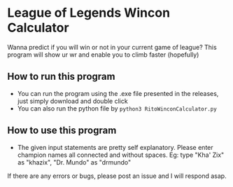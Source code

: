 # League of Legends Wincon Calculator
Wanna predict if you will win or not in your current game of league? This program will show ur wr and enable you to climb faster (hopefully)

## How to run this program
* You can  run the program using the .exe file presented in the releases, just simply download and double click
* You can also run the python file by ```python3 RitoWinconCalculator.py```

## How to use this program
* The given input statements are pretty self explanatory. Please enter champion names all connected and without spaces. Eg: type "Kha' Zix" as "khazix", "Dr. Mundo" as "drmundo"

If there are any errors or bugs, please post an issue and I will respond asap.